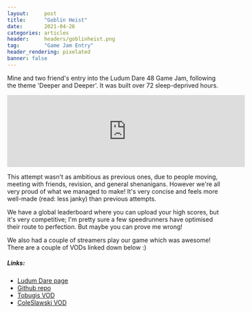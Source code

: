 ```yaml
---
layout:     post
title:      "Goblin Heist"
date:       2021-04-26
categories: articles
header:     headers/goblinheist.png
tag:        "Game Jam Entry"
header_rendering: pixelated
banner: false
---
```


Mine and two friend's entry into the Ludum Dare 48 Game Jam, following the theme 'Deeper and Deeper'. It was built over 72 sleep-deprived hours.

<iframe src="https://itch.io/embed/1013038" height="167" width="552" frameborder="0"><a href="https://mxbi.itch.io/goblinheist">Goblin Heist</a></iframe>

This attempt wasn't as ambitious as previous ones, due to people moving, meeting with friends, revision, and general shenanigans. However we're all very proud of what we managed to make! It's very concise and feels more well-made (read: less janky) than previous attempts.

We have a global leaderboard where you can upload your high scores, but it's very competitive; I'm pretty sure a few speedrunners have optimised their route to perfection. But maybe you can prove me wrong!

We also had a couple of streamers play our game which was awesome! There are a couple of VODs linked down below :)

##### Links:

- <a href="https://ldjam.com/events/ludum-dare/48/goblin-heist">Ludum Dare page</a>
- <a href="https://github.com/benmandrew/GoblinHeist">Github repo</a>
- <a href="https://www.youtube.com/watch?v=aC3sZsRjx5g&t=665s">Tobugis VOD</a>
- <a href="https://www.twitch.tv/videos/1007626304?t=00h48m29s">ColeSlawski VOD</a>

